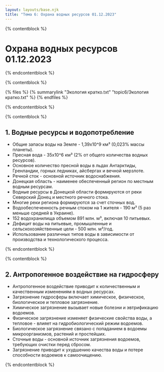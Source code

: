 ```yaml
---
layout: layouts/base.njk
title: "Тема 6: Охрана водных ресурсов 01.12.2023"
---
```


{% contentblock %}

# Охрана водных ресурсов 01.12.2023

{% endcontentblock %}

{% contentblock %}

{% files %}
    {% summarylink "Экология кратко.txt" "topic6/Экология кратко.txt" %}
{% endfiles %}

{% endcontentblock %}

{% contentblock %}

## 1. Водные ресурсы и водопотребление

- Общие запасы воды на Земле - 1,39x10^9 км³ (0,023% массы планеты).
- Пресная вода - 35x10^6 км³ (2% от общего количества водных ресурсов).
- Основное количество пресной воды в льдах Антарктиды, Гренландии, горных ледниках, айсбергах и вечной мерзлоте.
- Речной сток - основной источник водоснабжения.
- Донецкая область - наименее обеспеченный регион по местным водным ресурсам.
- Водные ресурсы в Донецкой области формируются от реки Северский Донец и местного речного стока.
- Многие реки региона формируются за счет сточных вод.
- Водообеспеченность речным стоком на 1 жителя - 190 м³ (5 раз меньше средней в Украине).
- 152 водохранилища объемом 891 млн. м³, включая 10 питьевых.
- Дефицит воды на питьевые, промышленные и сельскохозяйственные цели - 500 млн. м³/год.
- Использование различных типов воды в зависимости от производства и технологического процесса.

{% endcontentblock %}

{% contentblock %}

## 2. Антропогенное воздействие на гидросферу

- Антропогенное воздействие приводит к количественным и качественным изменениям в водных ресурсах.
- Загрязнение гидросферы включает химическое, физическое, биологическое и тепловое загрязнение.
- Химическое загрязнение вызывает новые болезни и эвтрификацию водоемов.
- Физическое загрязнение изменяет физические свойства воды, а тепловое - влияет на гидробиологический режим водоемов.
- Биологическое загрязнение связано с попаданием в водоемы микроорганизмов, растений и простейших.
- Сточные воды - основной источник загрязнения водоемов, требующих очистки перед сбросом.
- Загрязнение приводит к ухудшению качества воды и потере способности водоемов к самоочищению.

{% endcontentblock %}